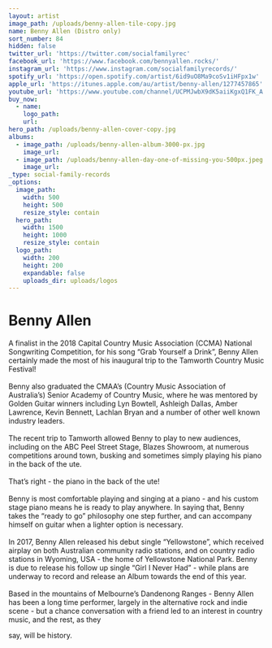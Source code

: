 ```yaml
---
layout: artist
image_path: /uploads/benny-allen-tile-copy.jpg
name: Benny Allen (Distro only)
sort_number: 84
hidden: false
twitter_url: 'https://twitter.com/socialfamilyrec'
facebook_url: 'https://www.facebook.com/bennyallen.rocks/'
instagram_url: 'https://www.instagram.com/socialfamilyrecords/'
spotify_url: 'https://open.spotify.com/artist/6id9uO8Ma9coSv1iHFpx1w'
apple_url: 'https://itunes.apple.com/au/artist/benny-allen/1277457865'
youtube_url: 'https://www.youtube.com/channel/UCPMJwbX9dK5aiiKgxQ1FK_A'
buy_now:
  - name:
    logo_path:
    url:
hero_path: /uploads/benny-allen-cover-copy.jpg
albums:
  - image_path: /uploads/benny-allen-album-3000-px.jpg
    image_url:
  - image_path: /uploads/benny-allen-day-one-of-missing-you-500px.jpeg
    image_url:
_type: social-family-records
_options:
  image_path:
    width: 500
    height: 500
    resize_style: contain
  hero_path:
    width: 1500
    height: 1000
    resize_style: contain
  logo_path:
    width: 200
    height: 200
    expandable: false
    uploads_dir: uploads/logos
---
```


# Benny Allen

A finalist in the 2018 Capital Country Music Association (CCMA) National Songwriting Competition, for his song “Grab Yourself a Drink”, Benny Allen certainly made the most of his inaugural trip to the Tamworth Country Music Festival\!<br><br>Benny also graduated the CMAA’s (Country Music Association of Australia’s) Senior Academy of Country Music, where he was mentored by Golden Guitar winners including Lyn Bowtell, Ashleigh Dallas, Amber Lawrence, Kevin Bennett, Lachlan Bryan and a number of other well known industry leaders.&nbsp;<br><br>The recent trip to Tamworth allowed Benny to play to new audiences, including on the ABC Peel Street Stage, Blazes Showroom, at numerous competitions around town, busking and sometimes simply playing his piano in the back of the ute.<br><br>That’s right - the piano in the back of the ute\!<br><br>Benny is most comfortable playing and singing at a piano - and his custom stage piano means he is ready to play anywhere. In saying that, Benny takes the “ready to go” philosophy one step further, and can accompany himself on guitar when a lighter option is necessary.<br><br>In 2017, Benny Allen released his debut single “Yellowstone”, which received airplay on both Australian community radio stations, and on country radio stations in Wyoming, USA - the home of Yellowstone National Park. Benny is due to release his follow up single “Girl I Never Had” - while plans are underway to record and release an Album towards the end of this year.<br><br>Based in the mountains of Melbourne’s Dandenong Ranges - Benny Allen has been a long time performer, largely in the alternative rock and indie scene - but a chance conversation with a friend led to an interest in country music, and the rest, as they

say, will be history.